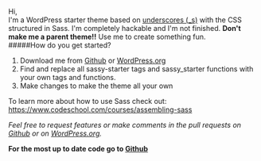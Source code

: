 Hi,  
I'm a WordPress starter theme based on [underscores (_s)](http://underscores.me/) with the CSS structured in Sass. I'm completely hackable and I'm not finished.  **Don't make me a parent theme!!** Use me to create something fun.  
#####How do you get started?
1. Download me from [Github](https://github.com/MissyBunnie/Sassy-Starter) or [WordPress.org](https://wordpress.org/themes/sassy-starter)
2. Find and replace all sassy-starter tags and sassy_starter functions with your own tags and functions.
3. Make changes to make the theme all your own

To learn more about how to use Sass check out: https://www.codeschool.com/courses/assembling-sass

_Feel free to request features or make comments in the pull requests on [Github](https://github.com/MissyBunnie/Sassy-Starter) or on [WordPress.org](https://wordpress.org/themes/sassy-starter)._

**For the most up to date code go to [Github](https://github.com/MissyBunnie/Sassy-Starter)**